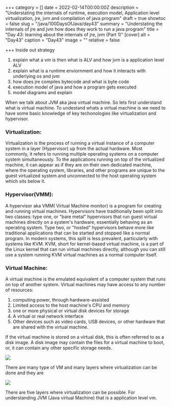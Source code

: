 +++
category = []
date = 2022-02-14T00:00:00Z
description = "Understating the internals of runtime, execution model, Application level virtualization, jre, jvm and compilation of java program"
draft = true
showtoc = false
slug = "/java/100DaysOfJava/day43"
summary = "Understating the internals of jre and jvm how does they work to run a java program"
title = "Day 43: learning about the internals of jre, jvm (Part 1)"
[cover]
alt = "Day43"
caption = "Day43"
image = ""
relative = false

+++
Inside out strategy

1. explain what a vm is then what is ALV and how jvm is a application level ALV
2. explain what is a runtime enviornment and how it interacts with underlying os and jvm
3. how does jre compiles bytecode and what is byte code
4. execution model of java and how a program gets executed
5. model diagrams and explain

When we talk about JVM aka java virtual machine. So lets first understand what is virtual machine. To undestand whats a virtual machine is we need to have some basic knowledge of key techonologies like virtualization and hypervisor.

### Virtualization:

Virtualization is the process of running a virtual instance of a computer system in a layer (Hypervisor) up from the actual hardware. Most commonly, it refers to running multiple operating systems on a computer system simultaneously. To the applications running on top of the virtualized machine, it can appear as if they are on their own dedicated machine, where the operating system, libraries, and other programs are unique to the guest virtualized system and unconnected to the host operating system which sits below it.

### Hypervisor(VMM):

A hypervisor aka VMM( Virtual Machine monitor) is a program for creating and running virtual machines. Hypervisors have traditionally been split into two classes: type one, or "bare metal" hypervisors that run guest virtual machines directly on a system's hardware, essentially behaving as an operating system. Type two, or "hosted" hypervisors behave more like traditional applications that can be started and stopped like a normal program. In modern systems, this split is less prevalent, particularly with systems like KVM. KVM, short for kernel-based virtual machine, is a part of the Linux kernel that can run virtual machines directly, although you can still use a system running KVM virtual machines as a normal computer itself.

### Virtual Machine:

A virtual machine is the emulated equivalent of a computer system that runs on top of another system. Virtual machines may have access to any number of resources:

1. computing power, through hardware-assisted
2. Limited access to the host machine's CPU and memory
3. one or more physical or virtual disk devices for storage
4. A virtual or real network interface
5. Other devices such as video cards, USB devices, or other hardware that are shared with the virtual machine.

If the virtual machine is stored on a virtual disk, this is often referred to as a disk image. A disk image may contain the files for a virtual machine to boot, or, it can contain any other specific storage needs.

![](https://img.brainkart.com/imagebk12/FTtnlOD.jpg)

There are many type of VM and many layers where virtualization can be done and they are

![](https://img.brainkart.com/imagebk12/oJDo3bd.jpg)

There are five layers where virtualization can be possible. For understanding JVM (Java virtual Machine) that is a application level vm.